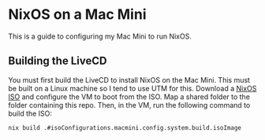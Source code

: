 # NixOS on a Mac Mini

This is a guide to configuring my Mac Mini to run NixOS.

## Building the LiveCD

You must first build the LiveCD to install NixOS on the Mac Mini. This must be built on a Linux
machine so I tend to use UTM for this. Download a [NixOS ISO](https://nixos.org/download/) and
configure the VM to boot from the ISO. Map a shared folder to the folder containing this repo.
Then, in the VM, run the following command to build the ISO:

```bash
nix build .#isoConfigurations.macmini.config.system.build.isoImage
```
